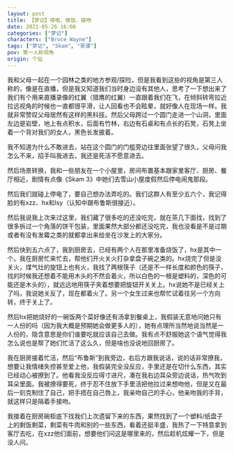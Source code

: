 ```yaml
---
layout: post
title: 【梦记】停电，做饭，接吻
date: 2021-05-26 16:00
categories: ["梦记"]
characters: ["Bruce Wayne"]
tags: ["梦记", "Skam", "哥谭"]
pov: 第一人称视角
origin: 个站
---
```


我和父母一起在一个园林之类的地方参观/探险，但是我看到这些的视角是第三人称的，像是在直播，但是我又知道我们当时身边没有其他人，思考了一下想出来了我们有个用来直播录像的红翼（猎鹰的红翼）一直跟着我们在飞，在倾斜转弯拉近拉远视角的时候也一直都很平滑，让人回看也不会眩晕，就好像人在现场一样。我就非常赞叹父母居然有这样的黑科技。然后父母跨过一个圆门走进一个山洞，里面左边是岩壁，地上有点积水，后面有竹林，右边有石桌和有点长的石凳，石凳上坐着一个背对我们的女人，黑色长发披着。

我不知道为什么不敢进去，站在这个圆门的门槛旁边往里面张望了很久，父母问我怎么不来，招手叫我进去，我还是死活不愿意进去。

然后场景转换，我和一些朋友在一个小屋里，房间布置基本跟家里客厅、厨房、餐厅相近，剧情有点像《Skam 3》中她们去雪山小屋度假然后停电闹鬼那段。

然后我们就碰上停电了，要自己想办法弄吃的。我们这群人有至少五六个，我记得脸的有xzz、hx和lsy（认知中跟布鲁斯很接近）。

然后我说我上次来过这里，我们藏了很多吃的还没吃完，就在茶几下面找，找到了很多拆过一个角落的饼干包装，里面果然大部分都还没吃完，我也没看是不是过期或者有没有发霉之类的就都拿出来给坐在沙发上的大家分。

然后快到五六点了，我到厨房去，已经有两个人在那里准备烧饭了，hx是其中一个。我在厨房忙来忙去，帮他们开火关火打杂拿盘子碗之类的。hx烧完了但是没关火，煤气灶的旋钮上也有火，我找了两根筷子（还是不一样长度和颜色的筷子，找的时候我还想着不能用木头的不然会着火，所以白色的一根是塑料的，深色的可能还是木头的），就远远地用筷子夹着想要把旋钮开关关上。hx说她不是已经关上了吗，我说她关反了，现在都着火了。另一个女生过来也帮忙试着往另一个方向转，终于关上了。

然后hx把她烧好的一碗饭两个菜好像还有汤拿到餐桌上，我假装无意地问她只有一人份的吗（因为我大概是预期她会做更多人的），她有点理所当然地说当然是一人份的，隐含意思是你们谁要吃就应该自己去做。我有点不舒服她这个语气觉得我怎么说也是帮了她们忙活了这么久，但是啥也没说地回厨房了。

我在厨房接着忙活，然后“布鲁斯”到我旁边，右后方跟我说话，说的话非常撩我，想要让我情绪失控甚至爱上他，我假装完全没反应，手里还是在切什么东西，其实已经动心被撩到了。他看我没反应得寸进尺，凑在我右边耳朵旁边说话，热气吹到耳朵里面。我被撩得要死，终于忍不住放下手里活把他拉过来想吻他，但是又在最后一刻克制住了自己，把手捂在自己唇上，我亲吻自己的手心，他亲吻我的手背，就这样只是隔着手接吻。

我接着在厨房碗柜底下找我们上次遗留下来的东西，果然找到了一个塑料/纸盘子上的剩饭剩菜，剩菜有牛肉和别的一些东西，看着还挺丰盛，我热了一下特意拿到客厅去吃，在xzz他们面前，想要他们问这是哪里来的，然后趁机炫耀一下，但是没人问。

